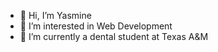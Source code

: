 - 👋 Hi, I’m Yasmine
- 👀 I’m interested in Web Development
- 🌱 I’m currently a dental student at Texas A&M


<!---
cdnguyen34/cdnguyen34 is a ✨ special ✨ repository because its `README.md` (this file) appears on your GitHub profile.
You can click the Preview link to take a look at your changes.
--->
